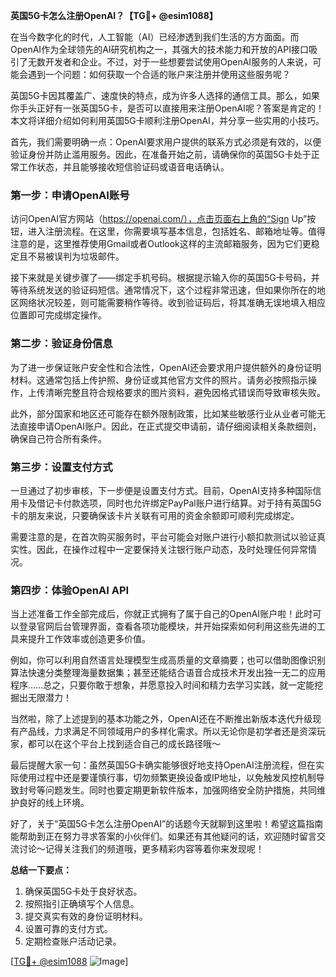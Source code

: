 **英国5G卡怎么注册OpenAI？【TG💪+ @esim1088】**

在当今数字化的时代，人工智能（AI）已经渗透到我们生活的方方面面。而OpenAI作为全球领先的AI研究机构之一，其强大的技术能力和开放的API接口吸引了无数开发者和企业。不过，对于一些想要尝试使用OpenAI服务的人来说，可能会遇到一个问题：如何获取一个合适的账户来注册并使用这些服务呢？

英国5G卡因其覆盖广、速度快的特点，成为许多人选择的通信工具。那么，如果你手头正好有一张英国5G卡，是否可以直接用来注册OpenAI呢？答案是肯定的！本文将详细介绍如何利用英国5G卡顺利注册OpenAI，并分享一些实用的小技巧。

首先，我们需要明确一点：OpenAI要求用户提供的联系方式必须是有效的，以便验证身份并防止滥用服务。因此，在准备开始之前，请确保你的英国5G卡处于正常工作状态，并且能够接收短信验证码或语音电话确认。

### 第一步：申请OpenAI账号

访问OpenAI官方网站（https://openai.com/），点击页面右上角的“Sign Up”按钮，进入注册流程。在这里，你需要填写基本信息，包括姓名、邮箱地址等。值得注意的是，这里推荐使用Gmail或者Outlook这样的主流邮箱服务，因为它们更稳定且不易被误判为垃圾邮件。

接下来就是关键步骤了——绑定手机号码。根据提示输入你的英国5G卡号码，并等待系统发送的验证码短信。通常情况下，这个过程非常迅速，但如果你所在的地区网络状况较差，则可能需要稍作等待。收到验证码后，将其准确无误地填入相应位置即可完成绑定操作。

### 第二步：验证身份信息

为了进一步保证账户安全性和合法性，OpenAI还会要求用户提供额外的身份证明材料。这通常包括上传护照、身份证或其他官方文件的照片。请务必按照指示操作，上传清晰完整且符合规格要求的图片资料，避免因格式错误而导致审核失败。

此外，部分国家和地区还可能存在额外限制政策，比如某些敏感行业从业者可能无法直接申请OpenAI账户。因此，在正式提交申请前，请仔细阅读相关条款细则，确保自己符合所有条件。

### 第三步：设置支付方式

一旦通过了初步审核，下一步便是设置支付方式。目前，OpenAI支持多种国际信用卡及借记卡付款选项，同时也允许绑定PayPal账户进行结算。对于持有英国5G卡的朋友来说，只要确保该卡片关联有可用的资金余额即可顺利完成绑定。

需要注意的是，在首次购买服务时，平台可能会对账户进行小额扣款测试以验证真实性。因此，在操作过程中一定要保持关注银行账户动态，及时处理任何异常情况。

### 第四步：体验OpenAI API

当上述准备工作全部完成后，你就正式拥有了属于自己的OpenAI账户啦！此时可以登录官网后台管理界面，查看各项功能模块，并开始探索如何利用这些先进的工具来提升工作效率或创造更多价值。

例如，你可以利用自然语言处理模型生成高质量的文章摘要；也可以借助图像识别算法快速分类整理海量数据集；甚至还能结合语音合成技术开发出独一无二的应用程序……总之，只要你敢于想象，并愿意投入时间和精力去学习实践，就一定能挖掘出无限潜力！

当然啦，除了上述提到的基本功能之外，OpenAI还在不断推出新版本迭代升级现有产品线，力求满足不同领域用户的多样化需求。所以无论你是初学者还是资深玩家，都可以在这个平台上找到适合自己的成长路径哦～

最后提醒大家一句：虽然英国5G卡确实能够很好地支持OpenAI注册流程，但在实际使用过程中还是要谨慎行事，切勿频繁更换设备或IP地址，以免触发风控机制导致封号等问题发生。同时也要定期更新软件版本，加强网络安全防护措施，共同维护良好的线上环境。

好了，关于“英国5G卡怎么注册OpenAI”的话题今天就聊到这里啦！希望这篇指南能帮助到正在努力寻求答案的小伙伴们。如果还有其他疑问的话，欢迎随时留言交流讨论～记得关注我们的频道哦，更多精彩内容等着你来发现呢！

**总结一下要点：**
1. 确保英国5G卡处于良好状态。
2. 按照指引正确填写个人信息。
3. 提交真实有效的身份证明材料。
4. 设置可靠的支付方式。
5. 定期检查账户活动记录。

[[TG💪+ @esim1088](https://t.me/s/esim1088) ![Image](https://i.postimg.cc/4NQfJmqS/Snipaste-2025-05-13-00-14-12.png)]